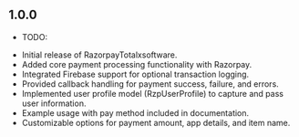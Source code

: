 ## 1.0.0

* TODO:
- Initial release of RazorpayTotalxsoftware.
- Added core payment processing functionality with Razorpay.
- Integrated Firebase support for optional transaction logging.
- Provided callback handling for payment success, failure, and errors.
- Implemented user profile model (RzpUserProfile) to capture and pass user information.
- Example usage with pay method included in documentation.
- Customizable options for payment amount, app details, and item name.

